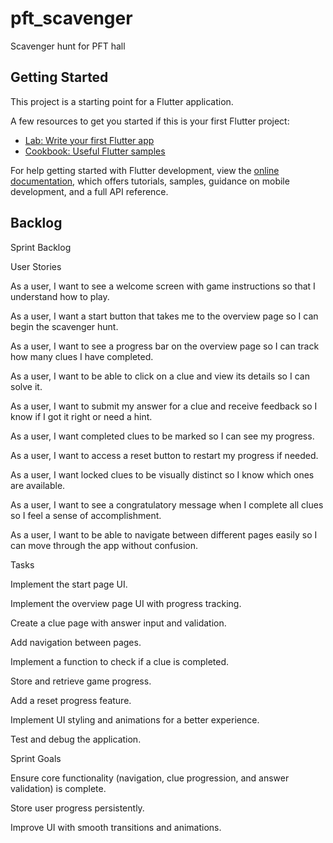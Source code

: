 # pft_scavenger

Scavenger hunt for PFT hall

## Getting Started

This project is a starting point for a Flutter application.

A few resources to get you started if this is your first Flutter project:

- [Lab: Write your first Flutter app](https://docs.flutter.dev/get-started/codelab)
- [Cookbook: Useful Flutter samples](https://docs.flutter.dev/cookbook)

For help getting started with Flutter development, view the
[online documentation](https://docs.flutter.dev/), which offers tutorials,
samples, guidance on mobile development, and a full API reference.

## Backlog
Sprint Backlog

User Stories

As a user, I want to see a welcome screen with game instructions so that I understand how to play.

As a user, I want a start button that takes me to the overview page so I can begin the scavenger hunt.

As a user, I want to see a progress bar on the overview page so I can track how many clues I have completed.

As a user, I want to be able to click on a clue and view its details so I can solve it.

As a user, I want to submit my answer for a clue and receive feedback so I know if I got it right or need a hint.

As a user, I want completed clues to be marked so I can see my progress.

As a user, I want to access a reset button to restart my progress if needed.

As a user, I want locked clues to be visually distinct so I know which ones are available.

As a user, I want to see a congratulatory message when I complete all clues so I feel a sense of accomplishment.

As a user, I want to be able to navigate between different pages easily so I can move through the app without confusion.

Tasks

Implement the start page UI.

Implement the overview page UI with progress tracking.

Create a clue page with answer input and validation.

Add navigation between pages.

Implement a function to check if a clue is completed.

Store and retrieve game progress.

Add a reset progress feature.

Implement UI styling and animations for a better experience.

Test and debug the application.

Sprint Goals

Ensure core functionality (navigation, clue progression, and answer validation) is complete.

Store user progress persistently.

Improve UI with smooth transitions and animations.

